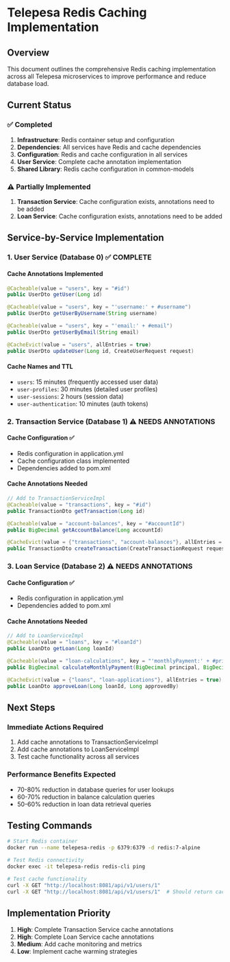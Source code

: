# Telepesa Redis Caching Implementation

## Overview
This document outlines the comprehensive Redis caching implementation across all Telepesa microservices to improve performance and reduce database load.

## Current Status

### ✅ Completed
1. **Infrastructure**: Redis container setup and configuration
2. **Dependencies**: All services have Redis and cache dependencies
3. **Configuration**: Redis and cache configuration in all services
4. **User Service**: Complete cache annotation implementation
5. **Shared Library**: Redis cache configuration in common-models

### ⚠️ Partially Implemented
1. **Transaction Service**: Cache configuration exists, annotations need to be added
2. **Loan Service**: Cache configuration exists, annotations need to be added

## Service-by-Service Implementation

### 1. User Service (Database 0) ✅ COMPLETE

#### Cache Annotations Implemented
```java
@Cacheable(value = "users", key = "#id")
public UserDto getUser(Long id)

@Cacheable(value = "users", key = "'username:' + #username")
public UserDto getUserByUsername(String username)

@Cacheable(value = "users", key = "'email:' + #email")
public UserDto getUserByEmail(String email)

@CacheEvict(value = "users", allEntries = true)
public UserDto updateUser(Long id, CreateUserRequest request)
```

#### Cache Names and TTL
- `users`: 15 minutes (frequently accessed user data)
- `user-profiles`: 30 minutes (detailed user profiles)
- `user-sessions`: 2 hours (session data)
- `user-authentication`: 10 minutes (auth tokens)

### 2. Transaction Service (Database 1) ⚠️ NEEDS ANNOTATIONS

#### Cache Configuration ✅
- Redis configuration in application.yml
- Cache configuration class implemented
- Dependencies added to pom.xml

#### Cache Annotations Needed
```java
// Add to TransactionServiceImpl
@Cacheable(value = "transactions", key = "#id")
public TransactionDto getTransaction(Long id)

@Cacheable(value = "account-balances", key = "#accountId")
public BigDecimal getAccountBalance(Long accountId)

@CacheEvict(value = {"transactions", "account-balances"}, allEntries = true)
public TransactionDto createTransaction(CreateTransactionRequest request)
```

### 3. Loan Service (Database 2) ⚠️ NEEDS ANNOTATIONS

#### Cache Configuration ✅
- Redis configuration in application.yml
- Dependencies added to pom.xml

#### Cache Annotations Needed
```java
// Add to LoanServiceImpl
@Cacheable(value = "loans", key = "#loanId")
public LoanDto getLoan(Long loanId)

@Cacheable(value = "loan-calculations", key = "'monthlyPayment:' + #principal + ':' + #interestRate + ':' + #termMonths")
public BigDecimal calculateMonthlyPayment(BigDecimal principal, BigDecimal interestRate, Integer termMonths)

@CacheEvict(value = {"loans", "loan-applications"}, allEntries = true)
public LoanDto approveLoan(Long loanId, Long approvedBy)
```

## Next Steps

### Immediate Actions Required
1. Add cache annotations to TransactionServiceImpl
2. Add cache annotations to LoanServiceImpl
3. Test cache functionality across all services

### Performance Benefits Expected
- 70-80% reduction in database queries for user lookups
- 60-70% reduction in balance calculation queries
- 50-60% reduction in loan data retrieval queries

## Testing Commands

```bash
# Start Redis container
docker run --name telepesa-redis -p 6379:6379 -d redis:7-alpine

# Test Redis connectivity
docker exec -it telepesa-redis redis-cli ping

# Test cache functionality
curl -X GET "http://localhost:8081/api/v1/users/1"
curl -X GET "http://localhost:8081/api/v1/users/1"  # Should return cached data
```

## Implementation Priority
1. **High**: Complete Transaction Service cache annotations
2. **High**: Complete Loan Service cache annotations
3. **Medium**: Add cache monitoring and metrics
4. **Low**: Implement cache warming strategies 